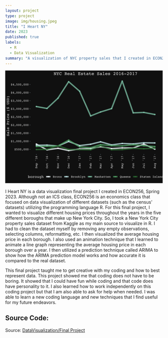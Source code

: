 ```yaml
---
layout: project
type: project
image: img/housing.jpeg
title: "I Heart NY"
date: 2023
published: true
labels:
  - R
  - Data Visualization
summary: "A visualization of NYC property sales that I created in ECON256"
---
```


<p align="center">
<img width="1000px" class="img-fluid" src="../img/iheartnyoutput.png">
</p>

I Heart NY is a data visualization final project I created in ECON256, Spring 2023. Although not an ICS class, ECON256 is an economics class that focused on data visualization of different datasets (such as the census' datasets) utilizing the programming language R. For this final project, I wanted to visualize different housing prices throughout the years in the five different boroughs that make up New York City. So, I took a New York City property sales dataset from Kaggle as my main source to visualize in R. I had to clean the dataset myself by removing any empty observations, selecting columns, reformatting, etc. I then visualized the average housing price in each borough. I also used an animation technique that I learned to animate a line graph representing the average housing price in each borough over a year. I then utilized a prediction technique called ARIMA to show how the ARIMA prediction model works and how accurate it is compared to the real dataset. 

This final project taught me to get creative with my coding and how to best represent data. This project showed me that coding does not have to be boring. It showed that I could have fun while coding and that code does have personality to it. I also learned how to work independently on this coding project but that I am also able to ask for help when needed. I was able to learn a new coding language and new techniques that I find useful for my future endeavors. 

## Source Code: 

<script src="https://emgithub.com/embed-v2.js?target=https%3A%2F%2Fgithub.com%2Fcdc21%2FDataVisualization%2Fblob%2F5bdd26532ab03a6235a21c7c1d8fab62fdfb5a9d%2FFinal_Project.html&style=default&type=markdown&showBorder=on&showLineNumbers=on&showFileMeta=on&showFullPath=on&showCopy=on"></script>
 
Source: <a href="https://github.com/cdc21/DataVisualization/blob/089c2ea8ebf35ccf60df93341b20af9f6760835d/Final_Project.Rmd">DataVisualization/Final Project</a>
